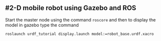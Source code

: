 #2-D mobile robot using Gazebo and ROS
---

Start the master node using the command `roscore` and then to display the model in gazebo type the command
```
roslaunch urdf_tutorial display.launch model:=robot_base.urdf.xacro
```

